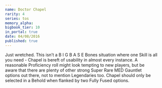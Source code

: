 ```yaml
---
name: Doctor Chapel
rarity: 4
series: tos
memory_alpha:
bigbook_tier: 10
in_portal: true
date: 04/08/2016
published: true
---
```


Just wretched. This isn’t a B I G B A S E Bones situation where one Skill is all you need - Chapel is bereft of usability in almost every instance. A reasonable Proficiency roll might look tempting to new players, but be aware that there are plenty of other strong Super Rare MED Gauntlet options out there, not to mention Legendaries too. Chapel should only be selected in a Behold when flanked by two Fully Fused options.
